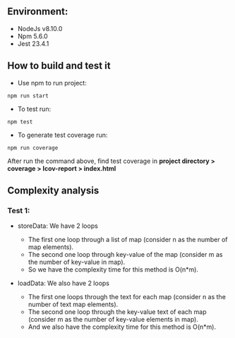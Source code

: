 ## Environment:
- NodeJs v8.10.0
- Npm 5.6.0
- Jest 23.4.1

## How to build and test it
- Use npm to run project: 
```
npm run start
```
- To test run:
```
npm test
```
- To generate test coverage run:
```
npm run coverage
```
After run the command above, find test coverage in **project directory > coverage > Icov-report > index.html**
## Complexity analysis
### Test 1:
- storeData: We have 2 loops
  - The first one loop through a list of map (consider n as the number of map elements).
  - The second one loop through key-value of the map (consider m as the number of key-value in map).
  - So we have the complexity time for this method is O(n*m).
  
- loadData: We also have 2 loops
  - The first one loops through the text for each map (consider n as the number of text map elements).
  - The second one loop through the key-value text of each map (consider m as the number of key-value elements in map).
  - And we also have the complexity time for this method is O(n*m).
